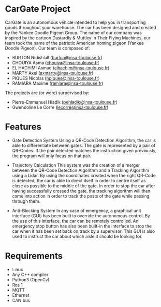 # CarGate Project

CarGate is an autonomous vehicle intended to help you in transporting goods throughout your warehouse.
The car has been designed and created by the Yankee Doodle Pigeon Group. The name of our company was inspired by the cartoon Dastardly & Muttley in Their Flying Machines, our team took the name of the patriotic American homing pigeon (Yankee Doodle Pigeon). Our team is composed of:
- BURTON Nidishlall (burton@insa-toulouse.fr)
- CHOUIYA Asma  (chouiya@insa-toulouse.fr)
- EL HACHIMI Asmae  (elhachim@insa-toulouse.fr)
- MARTY Axel  (axmarty@insa-toulouse.fr)
- PIQUES Nicolas  (npiques@insa-toulouse.fr)
- RAMIARA Maxime (ramiara@insa-toulouse.fr)

The projects are (or were) surpervised by:
- Pierre-Emmanuel Hladik (pehladik@insa-toulouse.fr)
- Gwendoline Le Corre (lecorre@insa-toulouse.fr)

# Features 
- Gate Detection System
Using a QR-Code Detection Algorithm, the car is able to differentiate between gates. The gate is represented by a pair of QR-Codes. If the pair detected matches the instruction given previously, the program will only focus on that pair.

- Trajectory Calculation
This system was the creation of a merger between the QR-Code Detection Algorithm and a Tracking Algorithm using a Lidar. By using the coordinates created when the right QR-Code is detected, the car is able to direct itself in order to centre itself as close as possible to the middle of the gate. 
In order to stop the car after having successfully crossed the gate, the tracking algorithm will then come into action in order to track the posts of the gate while passing through them. 

- Anti-Blocking System
In any case of emergency, a graphical unit interface (GUI) has been built to override the autonomous control. By the use of this interface, the car can be remotely controlled. An emergency stop button has also been built-in the interface to stop the car when it has been set back on track by a supervisor. 
This GUI is also used to instruct the car about which aisle it should be looking for.


# Requirements
- Linux
- Any C++ compiler
- Python3 (OpenCv)
- Ros 1
- MQTT
- Ethernet
- CAN bus






